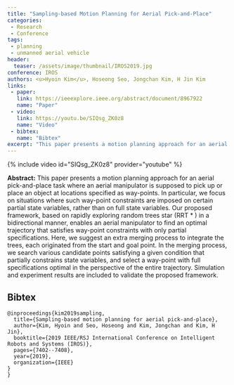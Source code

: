 ```yaml
---
title: "Sampling-based Motion Planning for Aerial Pick-and-Place"
categories:
 - Research
 - Conference
tags:
 - planning
 - unmanned aerial vehicle
header:
  teaser: /assets/image/thumbnail/IROS2019.jpg
conference: IROS
authors: <u>Hyoin Kim</u>, Hoseong Seo, Jongchan Kim, H Jin Kim
links: 
 - paper: 
   link: https://ieeexplore.ieee.org/abstract/document/8967922
   name: "Paper"
 - video:
   link: https://youtu.be/SIQsg_ZK0z8
   name: "Video"
 - bibtex: 
   name: "Bibtex"
excerpt: "This paper presents a motion planning approach for an aerial pick-and-place task where an aerial manipulator is supposed to pick up or place an object at locations specified as way-points. In particular, we focus on situations where such way-point constraints are imposed on certain partial state variables, rather than on full state variables. Our proposed framework, based on rapidly exploring random trees star (RRT * ) in a bidirectional manner, enables an aerial manipulator to find an optimal trajectory that satisfies way-point constraints with only partial specifications. Here, we suggest an extra merging process to integrate the trees, each originated from the start and goal point. In the merging process, we search various candidate points satisfying a given condition that partially constrains state variables, and select a way-point with full specifications optimal in the perspective of the entire trajectory. Simulation and experiment results are included to validate the proposed framework."
---
```


{% include video id="SIQsg_ZK0z8" provider="youtube" %}

**Abstract:** This paper presents a motion planning approach for an aerial pick-and-place task where an aerial manipulator is supposed to pick up or place an object at locations specified as way-points. In particular, we focus on situations where such way-point constraints are imposed on certain partial state variables, rather than on full state variables. Our proposed framework, based on rapidly exploring random trees star (RRT * ) in a bidirectional manner, enables an aerial manipulator to find an optimal trajectory that satisfies way-point constraints with only partial specifications. Here, we suggest an extra merging process to integrate the trees, each originated from the start and goal point. In the merging process, we search various candidate points satisfying a given condition that partially constrains state variables, and select a way-point with full specifications optimal in the perspective of the entire trajectory. Simulation and experiment results are included to validate the proposed framework.

## Bibtex <a id="bibtex"></a>
```
@inproceedings{kim2019sampling,
  title={Sampling-based motion planning for aerial pick-and-place},
  author={Kim, Hyoin and Seo, Hoseong and Kim, Jongchan and Kim, H Jin},
  booktitle={2019 IEEE/RSJ International Conference on Intelligent Robots and Systems (IROS)},
  pages={7402--7408},
  year={2019},
  organization={IEEE}
}
}
```
